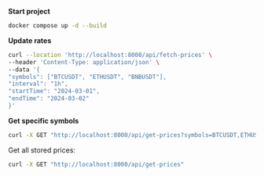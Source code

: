 **Start project**
```bash
docker compose up -d --build
```

**Update rates**
```bash
curl --location 'http://localhost:8000/api/fetch-prices' \
--header 'Content-Type: application/json' \
--data '{
"symbols": ["BTCUSDT", "ETHUSDT", "BNBUSDT"],
"interval": "1h",
"startTime": "2024-03-01",
"endTime": "2024-03-02"
}'
```

**Get specific symbols**
```bash
curl -X GET "http://localhost:8000/api/get-prices?symbols=BTCUSDT,ETHUSDT"
```

Get all stored prices:
```bash
curl -X GET "http://localhost:8000/api/get-prices"
```